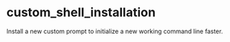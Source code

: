 # custom_shell_installation

Install a new custom prompt to initialize a new working command line faster.